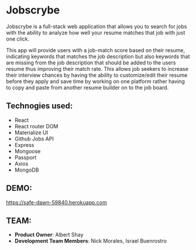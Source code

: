 # Jobscrybe

Jobscrybe is a full-stack web application that allows you to search for jobs with the ability to analyze how well your resume matches that job with just one click.

This app will provide users with a job-match score based on their resume, indicating keywords that matches the job description but also keywords that are missing from the job description that should be added to the users resume thus improving their match rate. This allows job seekers to increase their interview chances by having the ability to customize/edit their resume before they apply and save time by working on one platform rather having to copy and paste from another resume builder on to the job board.

## Technogies used:
-	React
-	React router DOM
-	Materialize UI
-	Github Jobs API
-	Express
-	Mongoose
-	Passport
-	Axios
-	MongoDB


## DEMO:
https://safe-dawn-59840.herokuapp.com

## TEAM:
  - __Product Owner__:  Albert Shay
  - __Development Team Members__:  Nick Morales, Israel Buenrostro


